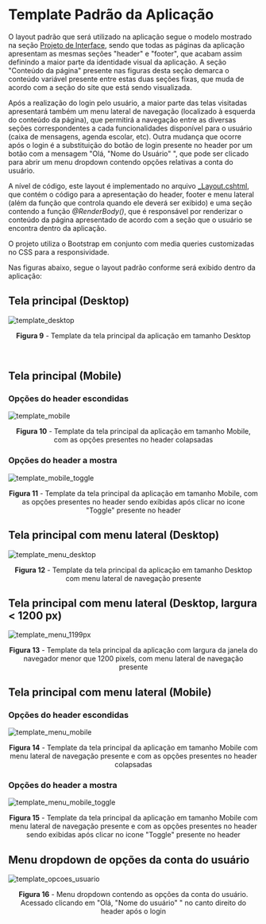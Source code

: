 # Template Padrão da Aplicação

O layout padrão que será utilizado na aplicação segue o modelo mostrado na seção <a href="04-Projeto%20de%20Interface.md"> Projeto de Interface</a>, sendo que todas as páginas da aplicação apresentam as mesmas seções "header" e "footer", que acabam assim definindo a maior parte da identidade visual da aplicação. A seção "Conteúdo da página" presente nas figuras desta seção demarca o conteúdo variável presente entre estas duas seções fixas, que muda de acordo com a seção do site que está sendo visualizada. 
<br>

Após a realização do login pelo usuário, a maior parte das telas visitadas apresentará também um menu lateral de navegação (localizado à esquerda do conteúdo da página), que permitirá a navegação entre as diversas seções correspondentes a cada funcionalidades disponível para o usuário (caixa de mensagens, agenda escolar, etc). Outra mudança que ocorre após o login é a substituição do botão de login presente no header por um botão com a mensagem "Olá, "Nome do Usuário" ", que pode ser clicado para abrir um menu dropdown contendo opções relativas a conta do usuário. 
<br>

A nível de código, este layout é implementado no arquivo <a href="../src/App-comunicacao-escolar/Views/Shared/_Layout.cshtml">_Layout.cshtml</a>, que contém o código para a apresentação do header, footer e menu lateral (além da função que controla quando ele deverá ser exibido) e uma seção contendo a função *@RenderBody()*, que é responsável por renderizar o conteúdo da página apresentado de acordo com a seção que o usuário se encontra dentro da aplicação.
<br>

O projeto utiliza o Bootstrap em conjunto com media queries customizadas no CSS para a responsividade.
<br>

Nas figuras abaixo, segue o layout padrão conforme será exibido dentro da aplicação: 

## Tela principal (Desktop)
![template_desktop](https://user-images.githubusercontent.com/74699119/168379726-bec9bec6-5aea-4478-98b9-fe054e50a9ca.png)
<p align="center"><b>Figura 9</b> - Template da tela principal da aplicação em tamanho Desktop</p>
<br>

## Tela principal (Mobile)
### Opções do header escondidas
![template_mobile](https://user-images.githubusercontent.com/74699119/168379968-52234657-925a-47aa-a90f-52a0d6c8dae9.png)

<p align="center"><b>Figura 10</b> - Template da tela principal da aplicação em tamanho Mobile, com as opções presentes no header colapsadas</p>

### Opções do header a mostra
![template_mobile_toggle](https://user-images.githubusercontent.com/74699119/168379972-040ef1d8-5b2a-4602-818a-f40c2064854c.png)

<p align="center"><b>Figura 11</b> - Template da tela principal da aplicação em tamanho Mobile, com as opções presentes no header sendo exibidas após clicar no icone "Toggle" presente no header</p>

## Tela principal com menu lateral (Desktop)
![template_menu_desktop](https://user-images.githubusercontent.com/74699119/168380271-e773d24a-0602-4719-8762-3752def1bdae.png)

<p align="center"><b>Figura 12</b> - Template da tela principal da aplicação em tamanho Desktop com menu lateral de navegação presente</p>

## Tela principal com menu lateral (Desktop, largura < 1200 px)
![template_menu_1199px](https://user-images.githubusercontent.com/74699119/168384920-eb1b90bf-d318-4f34-a094-820d1a23c2f8.png)

<p align="center"><b>Figura 13</b> - Template da tela principal da aplicação com largura da janela do navegador menor que 1200 pixels, com menu lateral de navegação presente</p>

## Tela principal com menu lateral (Mobile)
### Opções do header escondidas
![template_menu_mobile](https://user-images.githubusercontent.com/74699119/168380418-bdf3fe54-791e-4512-bf2a-b317d9299be3.png)

<p align="center"><b>Figura 14</b> - Template da tela principal da aplicação em tamanho Mobile com menu lateral de navegação presente e com as opções presentes no header colapsadas</p>

### Opções do header a mostra
![template_menu_mobile_toggle](https://user-images.githubusercontent.com/74699119/168380358-d2f13727-448f-4360-a42e-3ebac4f5b58b.png)

<p align="center"><b>Figura 15</b> - Template da tela principal da aplicação em tamanho Mobile com menu lateral de navegação presente e com as opções presentes no header sendo exibidas após clicar no icone "Toggle" presente no header</p>

## Menu dropdown de opções da conta do usuário
![template_opcoes_usuario](https://user-images.githubusercontent.com/74699119/168380528-adf9e908-675b-4d3d-836a-fbb4654d64c2.png)

<p align="center"><b>Figura 16</b> - Menu dropdown contendo as opções da conta do usuário. Acessado clicando em "Olá, "Nome do usuário" " no canto direito do header após o login</p>
